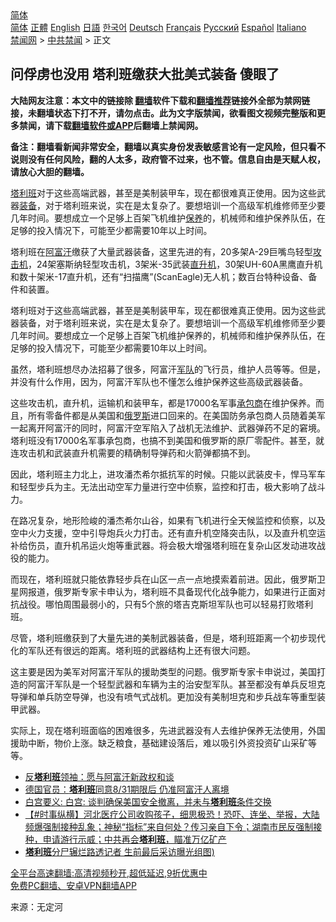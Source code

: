  <!-- 面包屑导航 --> <div class="breadcrumb"><!-- GTranslate: https://gtranslate.io/ -->  <div class="switcher notranslate">  <div class="selected">  <a href="#" onclick="return false;"> 简体</a>  </div>  <div class="option">  <a href="https://www.bannedbook.org" onclick="doGTranslate('zh-CN|zh-CN');jQuery('div.switcher div.selected a').html(jQuery(this).html());return false;" title="简体中文" class="nturl selected"> 简体</a>  <a href="https://www.bannedbook.org/zh-tw/" onclick="doGTranslate('zh-CN|zh-TW');jQuery('div.switcher div.selected a').html(jQuery(this).html());return false;" title="繁體中文" class="nturl"> 正體</a>  <a href="https://www.bannedbook.org/en/" onclick="doGTranslate('zh-CN|en');jQuery('div.switcher div.selected a').html(jQuery(this).html());return false;" title="English" class="nturl"> English</a>  <a href="https://www.bannedbook.org/ja/" onclick="doGTranslate('zh-CN|ja');jQuery('div.switcher div.selected a').html(jQuery(this).html());return false;" title="日本語" class="nturl"> 日語</a>  <a href="https://www.bannedbook.org/ko/" onclick="doGTranslate('zh-CN|ko');jQuery('div.switcher div.selected a').html(jQuery(this).html());return false;" title="한국어" class="nturl"> 한국어</a>  <a href="https://www.bannedbook.org/de/" onclick="doGTranslate('zh-CN|de');jQuery('div.switcher div.selected a').html(jQuery(this).html());return false;" title="Deutsch" class="nturl"> Deutsch</a>  <a href="https://www.bannedbook.org/fr/" onclick="doGTranslate('zh-CN|fr');jQuery('div.switcher div.selected a').html(jQuery(this).html());return false;" title="Français" class="nturl"> Français</a>  <a href="https://www.bannedbook.org/ru/" onclick="doGTranslate('zh-CN|ru');jQuery('div.switcher div.selected a').html(jQuery(this).html());return false;" title="Русский" class="nturl"> Русский</a>  <a href="https://www.bannedbook.org/es/" onclick="doGTranslate('zh-CN|es');jQuery('div.switcher div.selected a').html(jQuery(this).html());return false;" title="Español" class="nturl"> Español</a>  <a href="https://www.bannedbook.org/it/" onclick="doGTranslate('zh-CN|it');jQuery('div.switcher div.selected a').html(jQuery(this).html());return false;" title="Italiano" class="nturl"> Italiano</a>  </div>  </div>      <div class='breadcrumb-sub'><!-- Breadcrumb NavXT 6.3.0 --> <a href="https://www.bannedbook.org/" class="home">禁闻网</a> &gt; <a href="https://www.bannedbook.org/bnews/cbnews/" class="category">中共禁闻</a> &gt; 正文</div></div><h2>问俘虏也没用 塔利班缴获大批美式装备 傻眼了</h2> <p class="notice"><b>大陆网友注意：本文中的链接除 <a href="https://github.com/bannedbook/fanqiang" >翻墙</a>软件下载和<a href="https://github.com/killgcd/justmysocks/blob/master/README.md">翻墙推荐</a>链接外全部为禁网链接，未翻墙状态下打不开，请勿点击。此为文字版禁闻，欲看图文视频完整版和更多禁闻，请下载<a href="https://github.com/bannedbook/fanqiang">翻墙软件或APP</a>后翻墙上禁闻网。</p><p>备注：翻墙看新闻非常安全，翻墙以真实身份发表敏感言论有一定风险，但只看不说则没有任何风险，翻的人太多，政府管不过来，也不管。信息自由是天赋人权，请放心大胆的翻墙。</b></p>  <div class="entry"> <p id="summary"><a href="https://www.bannedbook.org/bnews/tag/%e5%a1%94%e5%88%a9%e7%8f%ad/" class="st_tag internal_tag" rel="tag" title="标签 塔利班 下的日志">塔利班</a>对于这些高端武器，甚至是美制装甲车，现在都很难真正使用。因为这些武器<a href="https://www.bannedbook.org/bnews/tag/%E8%A3%85%E5%A4%87/" class="st_tag internal_tag" rel="tag" title="标签 装备 下的日志">装备</a>，对于塔利班来说，实在是太复杂了。要想培训一个高级军机维修师至少要几年时间。要想成立一个足够上百架飞机维护<a href="https://www.bannedbook.org/bnews/tag/%E4%BF%9D%E5%85%BB/" class="st_tag internal_tag" rel="tag" title="标签 保养 下的日志">保养</a>的，机械师和维护保养队伍，在足够的投入情况下，可能至少都需要10年以上时间。</p> <p id="conimg">塔利班在<a href="https://www.bannedbook.org/bnews/tag/%e9%98%bf%e5%af%8c%e6%b1%97/" class="st_tag internal_tag" rel="tag" title="标签 阿富汗 下的日志">阿富汗</a>缴获了大量武器装备，这里先进的有，20多架A-29巨嘴鸟轻型<a href="https://www.bannedbook.org/bnews/tag/%E6%94%BB%E5%87%BB%E6%9C%BA/" class="st_tag internal_tag" rel="tag" title="标签 攻击机 下的日志">攻击机</a>，24架塞斯纳轻型攻击机，3架米-35武装<a href="https://www.bannedbook.org/bnews/tag/%e7%9b%b4%e5%8d%87%e6%9c%ba/" class="st_tag internal_tag" rel="tag" title="标签 直升机 下的日志">直升机</a>，30架UH-60A黑鹰直升机和数十架米-17直升机，还有“扫描鹰”(ScanEagle)无人机；数百台特种设备、备件和装置。</p> <p>塔利班对于这些高端武器，甚至是美制装甲车，现在都很难真正使用。因为这些武器装备，对于塔利班来说，实在是太复杂了。要想培训一个高级军机维修师至少要几年时间。要想成立一个足够上百架飞机维护保养的，机械师和维护保养队伍，在足够的投入情况下，可能至少都需要10年以上时间。</p>  <p>虽然，塔利班想尽办法招募了很多，阿富汗<a href="https://www.bannedbook.org/bnews/tag/%E5%86%9B%E9%98%9F/" class="st_tag internal_tag" rel="tag" title="标签 军队 下的日志">军队</a>的飞行员，维护人员等等。但是，并没有什么作用，因为，阿富汗军队也不懂怎么维护保养这些高级武器装备。</p> <p>这些攻击机，直升机，运输机和装甲车，都是17000名军事<a href="https://www.bannedbook.org/bnews/tag/%E6%89%BF%E5%8C%85%E5%95%86/" class="st_tag internal_tag" rel="tag" title="标签 承包商 下的日志">承包商</a>在维护保养。而且，所有零备件都是从美国和<a href="https://www.bannedbook.org/bnews/tag/%e4%bf%84%e7%bd%97%e6%96%af/" class="st_tag internal_tag" rel="tag" title="标签 俄罗斯 下的日志">俄罗斯</a>进口回来的。在美国防务承包商人员随着美军一起离开阿富汗的同时，阿富汗空军陷入了战机无法维护、武器弹药不足的窘境。塔利班没有17000名军事承包商，也搞不到美国和俄罗斯的原厂零配件。甚至，就连攻击机和武装直升机需要的精确制导弹药和火箭弹都搞不到。</p> <p>因此，塔利班主力北上，进攻潘杰希尔抵抗军的时候。只能以武装皮卡，悍马军车和轻型步兵为主。无法出动空军力量进行空中侦察，监控和打击，极大影响了战斗力。</p>  <p>在路况复杂，地形险峻的潘杰希尔山谷，如果有飞机进行全天候监控和侦察，以及空中火力支援，空中引导炮兵火力打击。还有直升机空降突击队，以及直升机空运补给伤员，直升机吊运火炮等重武器。将会极大增强塔利班在复杂山区发动进攻战役的能力。</p> <p>而现在，塔利班就只能依靠轻步兵在山区一点一点地摸索着前进。因此，俄罗斯卫星网报道，俄罗斯专家卡申认为，塔利班不具备现代化战争能力，如果进行正面对抗战役。哪怕周围最弱小的，只有5个旅的塔吉克斯坦军队也可以轻易打败塔利班。</p> <p>尽管，塔利班缴获到了大量先进的美制武器装备，但是，塔利班距离一个初步现代化的军队还有很远的距离。塔利班的武器结构上还有很大问题。</p>  <p>这主要是因为美军对阿富汗军队的援助类型的问题。俄罗斯专家卡申说过，美国打造的阿富汗军队是一个轻型武器和车辆为主的治安型军队。甚至都没有单兵反坦克导弹和单兵防空导弹，也没有喷气式战机。更加没有美制坦克和步兵战车等重型装甲武器。</p> <p>实际上，现在塔利班面临的困难很多，先进武器没有人去维护保养无法使用，外国援助中断，物价上涨。缺乏粮食，基础建设落后，难以吸引外资投资矿山采矿等等。</p> <ul class='op-related-articles' title='相关阅读'> <li><a href='https://www.bannedbook.org/bnews/baitai/20210826/1613508.html' target='_blank'>反<b>塔利班</b>领袖：愿与阿富汗新政权和谈</a></li> <li><a href='https://www.bannedbook.org/bnews/baitai/20210826/1613501.html' target='_blank'>德国官员：<b>塔利班</b>同意8/31期限后 仍准阿富汗人离境</a></li> <li><a href='https://www.bannedbook.org/bnews/worldnews/usa/20210826/1613270.html' target='_blank'>白宫要义: 白宫: 谈判确保美国安全撤离，并未与<b>塔利班</b>条件交换</a></li> <li><a href='https://www.bannedbook.org/bnews/bannedvideo/20210826/1613265.html' target='_blank'>【#时事纵横】河北医疗公司收购孩子，细思极恐！恐吓、连坐、举报，大陆频爆强制接种乱象；神秘“指标”来自何处？传习亲自下令；湖南市民反强制接种，申请游行示威；中共再会<b>塔利班</b>，瞄准万亿矿产</a></li> <li><a href='https://www.bannedbook.org/bnews/comments/20210826/1613258.html' target='_blank'><b>塔利班</b>分尸辗烂路透记者 生前最后采访曝光组图)</a></li> </ul> <p class="texttj"> <a href="https://github.com/bannedbook/fanqiang/wiki/V2ray%E6%9C%BA%E5%9C%BA" target="_blank">全平台高速翻墙:高清视频秒开,超低延迟,9折优惠中</a><br/> <a href="https://github.com/bannedbook/fanqiang/wiki/%E7%A6%81%E9%97%BB%E7%BD%91%E5%AE%89%E5%8D%93%E7%BF%BB%E5%A2%99%E6%96%B0%E9%97%BBAPP" target="_blank">免费PC翻墙、安卓VPN翻墙APP</a></p> <p> 来源：无定河 </p><a name='sharetosocial'></a>  <div style="margin-bottom:5px;padding-bottom:5px;clear:both"> <div id="archive-pix-1" class="banner-ads"> <!-- AuctionX Display platform tag START --> <div id="26318x728x90x621x_ADSLOT2" clicktrack="%%CLICK_URL_ESC%%"></div> <!-- AuctionX Display platform tag END --> </div> <div id="archive-pix-2" class="banner-ads"> <!-- AuctionX Display platform tag START --> <div id="26315x300x250x621x_ADSLOT2" clicktrack="%%CLICK_URL_ESC%%"></div> <!-- AuctionX Display platform tag END --> </div> </div>  <div id="archive-pix-1" class="banner-ads"> <!-- AuctionX Display platform tag START --> <div id="26318x728x90x621x_ADSLOT3" clicktrack="%%CLICK_URL_ESC%%"></div> <!-- AuctionX Display platform tag END --> </div> </div><!--END ENTRY--> 